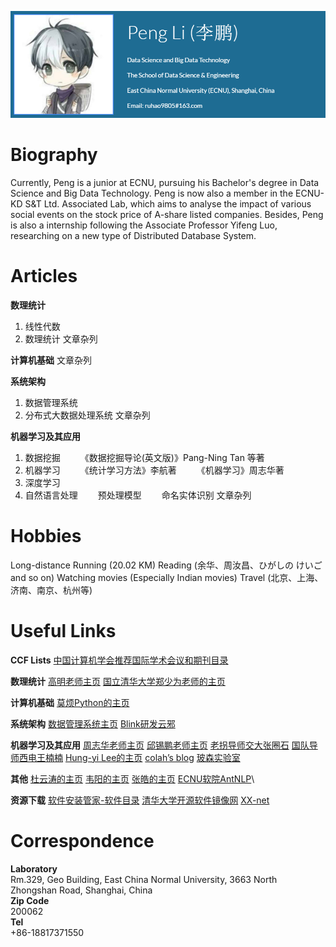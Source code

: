 ![Profile](profile.PNG)

# Biography
Currently, Peng is a junior at ECNU, pursuing his Bachelor's  degree in Data Science and Big Data Technology. Peng is now also a member in the ECNU-KD S&T Ltd. Associated  Lab, which aims to analyse the impact of various social events on the stock price of A-share listed companies. Besides, Peng is also a internship following the Associate Professor  Yifeng Luo, researching on a new type of Distributed Database System.

# Articles
**数理统计**
1. 线性代数
2. 数理统计
文章杂列

**计算机基础**
文章杂列

**系统架构**
1. 数据管理系统
2. 分布式大数据处理系统
文章杂列

**机器学习及其应用**
1. 数据挖掘
&emsp;&emsp;《数据挖掘导论(英文版)》Pang-Ning Tan 等著
2. 机器学习
&emsp;&emsp;《统计学习方法》李航著
&emsp;&emsp;《机器学习》周志华著
3. 深度学习
4. 自然语言处理
&emsp;&emsp;预处理模型
&emsp;&emsp;命名实体识别
文章杂列


# Hobbies
Long-distance Running (20.02 KM)
Reading (余华、周汝昌、ひがしの けいご  and so on)
Watching movies (Especially Indian movies)
Travel (北京、上海、济南、南京、杭州等)

# Useful Links
**CCF Lists**
[中国计算机学会推荐国际学术会议和期刊目录](https://www.ccf.org.cn/xspj/gyml/)

**数理统计**
[高明老师主页](http://dase.ecnu.edu.cn/mgao/)
[国立清华大学郑少为老师的主页](http://www.stat.nthu.edu.tw/~swcheng/index.htm)

**计算机基础**
[莫烦Python的主页](https://morvanzhou.github.io/learning-steps/)

**系统架构**
[数据管理系统主页](http://111.231.251.48/dbms2018/main.html)
[Blink研发云邪](http://wuchong.me/)

**机器学习及其应用**
[周志华老师主页](https://cs.nju.edu.cn/zhouzh/)
[邱锡鹏老师主页](http://nlp.fudan.edu.cn/xpqiu/)
[老拐导师交大张圈石](http://qszhang.com/)
[国队导师西电王楠楠](http://web.xidian.edu.cn/nnwang/index.html)
[Hung-yi Lee的主页](http://speech.ee.ntu.edu.tw/~tlkagk/index.html)
[colah’s blog](http://colah.github.io/)
[玻森实验室](https://bosonnlp.com/)

**其他**
[杜云涛的主页](https://zealscott.com/)
[韦阳的主页](https://godweiyang.com/)
[张皓的主页](http://lamda.nju.edu.cn/zhangh/)
[ECNU软院AntNLP](https://github.com/AntNLP)\

**资源下载**
[软件安装管家-软件目录](https://mp.weixin.qq.com/s?__biz=MzIwMjE1MjMyMw==&mid=502712528&idx=1&sn=7ad9553cc39e533d16f6844507a5cd24&chksm=0ee1683c3996e12a6fd90fcd340730666e0c650616a4d6b4f677e7d3d31e479b91db9de60b59&mpshare=1&scene=1&srcid=0913ToacFlNMOLlPKwYYqw6a#rd)
[清华大学开源软件镜像网](https://mirrors.tuna.tsinghua.edu.cn/)
[XX-net](https://github.com/XX-net/XX-Net)

# Correspondence    
**Laboratory**    
Rm.329, Geo Building, East China Normal University, 3663 North Zhongshan Road, Shanghai, China     
**Zip Code**    
200062    
**Tel**   
+86-18817371550    
